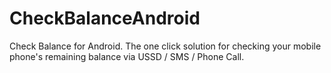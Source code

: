 CheckBalanceAndroid
===================

Check Balance for Android. The one click solution for checking your mobile phone's remaining balance via USSD / SMS / Phone Call.